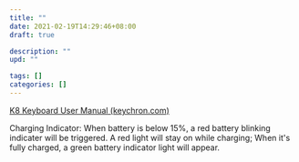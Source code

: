 ```yaml
---
title: ""
date: 2021-02-19T14:29:46+08:00
draft: true

description: ""
upd: ""

tags: []
categories: []
---
```


<!--more-->

[K8 Keyboard User Manual (keychron.com)](https://www.keychron.com/pages/k8-keyboard-user-manual)

Charging Indicator: When battery is below 15%, a red battery blinking indicater will be triggered. A red light will stay on while charging; When it's fully charged, a green battery indicator light will appear.